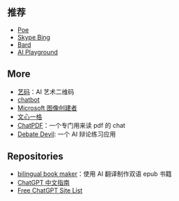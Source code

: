 ## 推荐

- [Poe](https://poe.com/)
- [Skype  Bing](https://web.skype.com/)
- [Bard](https://bard.google.com/)
- [AI Playground](https://play.vercel.ai/)

## More

- [艺码](https://yima.me/)：AI 艺术二维码
- [chatbot](https://chat.chatbot.sex/chat/)
- [Microsoft 图像创建者](https://www.bing.com/images/create)
- [文心一格](https://yige.baidu.com/)
- [ChatPDF](https://www.chatpdf.com/)：一个专门用来读 pdf 的 chat
- [Debate Devil](https://www.debate-devil.com/en): 一个 AI 辩论练习应用

## Repositories

- [bilingual book maker](https://github.com/yihong0618/bilingual_book_maker)：使用 AI 翻译制作双语 epub 书籍
- [ChatGPT 中文指南](https://github.com/yzfly/awesome-chatgpt-zh)
- [Free ChatGPT Site List](https://github.com/xx025/carrot)
